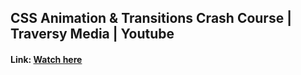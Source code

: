 ## CSS Animation & Transitions Crash Course | Traversy Media | Youtube
#### Link: <a href="https://youtu.be/zHUpx90NerM">Watch here</a>